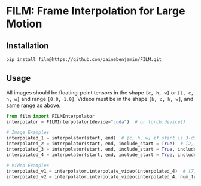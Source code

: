 # FILM: Frame Interpolation for Large Motion

## Installation

```sh
pip install film@https://github.com/painebenjamin/FILM.git
```

## Usage

All images should be floating-point tensors in the shape `[c, h, w]` or `[1, c, h, w]` and range `[0.0, 1.0]`.
Videos must be in the shape `[b, c, h, w]`, and same range as above.

```py
from film import FILMInterpolator
interpolator = FILMInterpolator(device="cuda")  # or torch.device()

# Image Examples
interpolated_1 = interpolator(start, end)  # [c, h, w] if start is 3-dim, else [1, c, h, w]
interpolated_2 = interpolator(start, end, include_start = True)  # [2, c, h, w]
interpolated_3 = interpolator(start, end, include_start = True, include_end = True)  # [3, c, h, w]
interpolated_4 = interpolator(start, end, include_start = True, include_end = True, num_frames = 2)  # [4, c, h, w]

# Video Examples
interpolated_v1 = interpolator.interpolate_video(interpolated_4)  # [7, c, h, w]
interpolated_v2 = interpolator.interpolate_video(interpolated_4, num_frames=2)  # [19, c, h, w]
```
